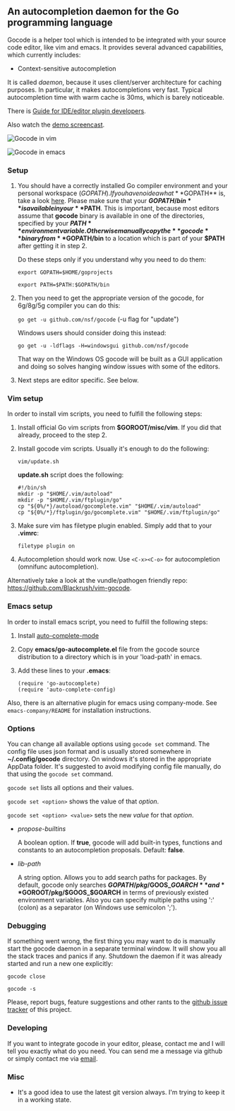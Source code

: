 ## An autocompletion daemon for the Go programming language

Gocode is a helper tool which is intended to be integrated with your source code editor, like vim and emacs. It provides several advanced capabilities, which currently includes:

 - Context-sensitive autocompletion

It is called *daemon*, because it uses client/server architecture for caching purposes. In particular, it makes autocompletions very fast. Typical autocompletion time with warm cache is 30ms, which is barely noticeable.

There is [Guide for IDE/editor plugin developers](docs/IDE_integration.md).

Also watch the [demo screencast](http://nosmileface.ru/images/gocode-demo.swf).

![Gocode in vim](http://nosmileface.ru/images/gocode-screenshot.png)

![Gocode in emacs](http://nosmileface.ru/images/emacs-gocode.png)

### Setup

 1. You should have a correctly installed Go compiler environment and your personal workspace ($GOPATH). If you have no idea what **$GOPATH** is, take a look [here](http://golang.org/doc/code.html). Please make sure that your **$GOPATH/bin** is available in your **$PATH**. This is important, because most editors assume that **gocode** binary is available in one of the directories, specified by your **$PATH** environment variable. Otherwise manually copy the **gocode** binary from **$GOPATH/bin** to a location which is part of your **$PATH** after getting it in step 2.

    Do these steps only if you understand why you need to do them:

    `export GOPATH=$HOME/goprojects`

    `export PATH=$PATH:$GOPATH/bin`

 2. Then you need to get the appropriate version of the gocode, for 6g/8g/5g compiler you can do this:

    `go get -u github.com/nsf/gocode` (-u flag for "update")

    Windows users should consider doing this instead:

    `go get -u -ldflags -H=windowsgui github.com/nsf/gocode`

    That way on the Windows OS gocode will be built as a GUI application and doing so solves hanging window issues with some of the editors.

 3. Next steps are editor specific. See below.

### Vim setup

In order to install vim scripts, you need to fulfill the following steps:

 1. Install official Go vim scripts from **$GOROOT/misc/vim**. If you did that already, proceed to the step 2.

 2. Install gocode vim scripts. Usually it's enough to do the following:

    `vim/update.sh`

    **update.sh** script does the following:

		#!/bin/sh
		mkdir -p "$HOME/.vim/autoload"
		mkdir -p "$HOME/.vim/ftplugin/go"
		cp "${0%/*}/autoload/gocomplete.vim" "$HOME/.vim/autoload"
		cp "${0%/*}/ftplugin/go/gocomplete.vim" "$HOME/.vim/ftplugin/go"

 3. Make sure vim has filetype plugin enabled. Simply add that to your **.vimrc**:

    `filetype plugin on`

 4. Autocompletion should work now. Use `<C-x><C-o>` for autocompletion (omnifunc autocompletion).

Alternatively take a look at the vundle/pathogen friendly repo: https://github.com/Blackrush/vim-gocode.

### Emacs setup

In order to install emacs script, you need to fulfill the following steps:

 1. Install [auto-complete-mode](http://www.emacswiki.org/emacs/AutoComplete)

 2. Copy **emacs/go-autocomplete.el** file from the gocode source distribution to a directory which is in your 'load-path' in emacs.

 3. Add these lines to your **.emacs**:

 		(require 'go-autocomplete)
		(require 'auto-complete-config)

Also, there is an alternative plugin for emacs using company-mode. See `emacs-company/README` for installation instructions.

### Options

You can change all available options using `gocode set` command. The config file uses json format and is usually stored somewhere in **~/.config/gocode** directory. On windows it's stored in the appropriate AppData folder. It's suggested to avoid modifying config file manually, do that using the `gocode set` command.

`gocode set` lists all options and their values.

`gocode set <option>` shows the value of that *option*.

`gocode set <option> <value>` sets the new *value* for that *option*.

 - *propose-builtins*

   A boolean option. If **true**, gocode will add built-in types, functions and constants to an autocompletion proposals. Default: **false**.

 - *lib-path*

   A string option. Allows you to add search paths for packages. By default, gocode only searches **$GOPATH/pkg/$GOOS_$GOARCH** and **$GOROOT/pkg/$GOOS_$GOARCH** in terms of previously existed environment variables. Also you can specify multiple paths using ':' (colon) as a separator (on Windows use semicolon ';').

### Debugging

If something went wrong, the first thing you may want to do is manually start the gocode daemon in a separate terminal window. It will show you all the stack traces and panics if any. Shutdown the daemon if it was already started and run a new one explicitly:

`gocode close`

`gocode -s`

Please, report bugs, feature suggestions and other rants to the [github issue tracker](http://github.com/nsf/gocode/issues) of this project.

### Developing

If you want to integrate gocode in your editor, please, contact me and I will tell you exactly what do you need. You can send me a message via github or simply contact me via <a href="mailto:no.smile.face@gmail.com">email</a>.

### Misc

 - It's a good idea to use the latest git version always. I'm trying to keep it in a working state.
